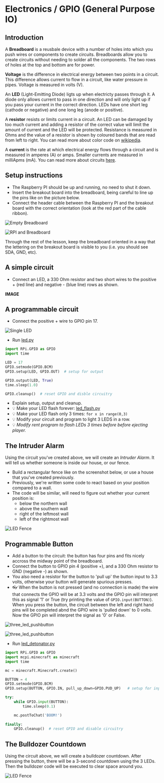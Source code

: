 # Electronics / GPIO (General Purpose IO)

## Introduction

A **Breadboard** is a reusbale device with a number of holes into which you push wires or components to create circuits. Breadboards  allow you to create circuits without needing to solder all the components. The two rows of holes at the top and bottom are for power.

**Voltage** is the difference in electrical energy between two points in a circuit. This difference allows current to flow in a circuit, like water pressure in pipes. Voltage is measured in volts (V).

An **LED** (Light-Emitting Diode) ligts up when electricty passes through it. A diode only allows current to pass in one direction and will only light up if you pass your current in the correct direction. LEDs have one short leg (cathode or negative) and one long leg (anode or positive).

A **resistor** resists or limits current in a circuit. An LED can be damaged by too much current and adding a resistor of the correct value will limit the amount of current and the LED will be protected. Resistance is measured in Ohms and the value of a resistor is shown by coloured bands that are read from left to right. You can read more about color code on [wikipedia](https://en.wikipedia.org/wiki/Electronic_color_code). 

A **current** is the rate at which electrical energy flows through a circuit and is measured in amperes (A) or amps. Smaller currents are measured in milliApms (mA). You can read more about circuits [here](http://www.allaboutcircuits.com/textbook/direct-current/#chpt-1).

## Setup instructions
* The Raspberry PI should be up and running, no need to shut it down.
* Insert the breakout board into the breadboard, being careful to line up the pins like on the picture below.
* Connect the header cable between the Raspberry PI and the breakout board with the correct orientation (look at the red part of the cable ribbon).

![Empty Breadboard](images/breadboard_empty.jpg)

![RPI and Breadboard](images/rpi_and_breadboard.jpg)

Through the rest of the lesson, keep the breadboard oriented in a way that the 
lettering on the breakout board is visible to you (i.e. you should see SDA, GND, 
etc).

## A simple circuit

- Connect an LED, a 330 Ohm resistor and two short wires to the positive + (red line) and negative - (blue line) rows as shown.

**IMAGE**

## A programmable circuit

- Connect the positive + wire to GPIO pin 17.

![Single LED](images/blinking_led_setup.jpg)

- Run [led.py](scripts/intro.py)

```python
import RPi.GPIO as GPIO
import time

LED = 17
GPIO.setmode(GPIO.BCM)
GPIO.setup(LED, GPIO.OUT)  # setup for output

GPIO.output(LED, True)
time.sleep(1.0)

GPIO.cleanup()  # reset GPIO and disble circuitry
```

- Explain setup, output and cleanup.
- :bulb: Make your LED flash forever: [led_flash.py](scripts/led_flash.py)
- :bulb: Make your LED flash only 3 times: `for x in range(0,3)`
- :bulb: Modify your circuit and program to light 3 LEDS in a row.
- :bulb: *Modify rent program to flash LEDs 3 times before before ejecting player.*

## The Intruder Alarm

Using the circuit you've created above, we will create an *Intruder Alarm*. It will tell us whether someone is inside our house, or our fence.

- Build a rectangular fence like on the screenshot below, or use a house that you've created previously.
- Previously, we're written some code to react based on your position compared to a wall. 
- The code will be similar, will need to figure out whether your current position is:
  - below the northern wall
  - above the southern wall
  - right of the leftmost wall
  - left of the rightmost wall

![LED Fence](screenshots/led_fence.png)

## Programmable Button

- Add a button to the circuit: the button has four pins and fits nicely accross the midway point of the breadboard.
- Connect the button to GPIO pin 4 (positive +), and a 330 Ohm resistor to GND (negative -) as shown.
- You also need a resistor for the button to 'pull up' the button input to 3.3 volts, otherwise your button will generate spurious presses.
- :eyeglasses: When the button is not pressed (and no connection is made) the wire that connects the GPIO will be at 3.3 volts and the GPIO pin will interpret this as signal '1' or True (try printing the value of `GPIO.input(BUTTON)`). When you press the button, the circuit between the left and right hand pins will be completed abnd the GPIO wire is 'pulled down' to 0 volts. Now the GPIO pin will interpret the signal as '0' or False.
 
![three_led_pushbutton](images/three_leds_pushbutton.jpg)

![three_led_pushbutton](images/three_leds_pushbutton_top.jpg)

- Run [led_detonator.py](scripts/led_detonator)

```python
import RPi.GPIO as GPIO
import mcpi.minecraft as minecraft
import time

mc = minecraft.Minecraft.create()

BUTTON = 4
GPIO.setmode(GPIO.BCM)
GPIO.setup(BUTTON, GPIO.IN, pull_up_down=GPIO.PUD_UP)   # setup for input

try:
    while GPIO.input(BUTTON):
        time.sleep(0.1)

    mc.postToChat('BOOM!')
    
finally:
    GPIO.cleanup()  # reset GPIO and disable circuitry
```

## The Bulldozer Countdown

Using the circuit above, we will create a bulldozer countdown. After pressing the button, there will be a 3-second countdown using the 3 LEDs. Then the bulldozer code will be executed to clear space around you.


![LED Fence](screenshots/led_countdown_bulldozer.png)